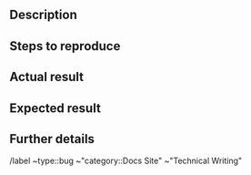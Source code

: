## Description

<!-- Describe what the problem is -->

## Steps to reproduce

<!-- Add an ordered list of action to reproduce the problem; provide any important prerequisites (e.g. "in incognito mode") -->

## Actual result

<!-- What was the actual behavior -->

## Expected result

<!-- What was the expected behavior -->

## Further details

<!-- Any additional info that may help locating the bug or provides useful context -->

<!-- Do not edit below this line -->

/label ~type::bug ~"category::Docs Site" ~"Technical Writing"
